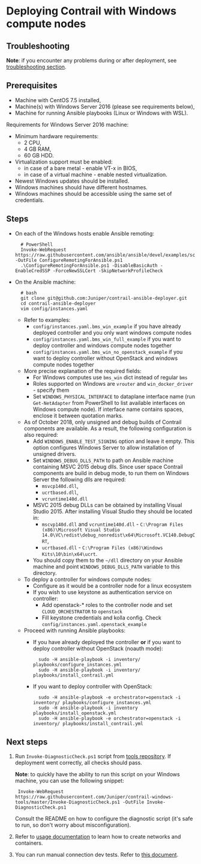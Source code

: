 # Deploying Contrail with Windows compute nodes

## Troubleshooting

**Note**: if you encounter any problems during or after deployment,
see [troubleshooting section](../Known_issues/Troubleshooting.md).

## Prerequisites

* Machine with CentOS 7.5 installed,
* Machine(s) with Windows Server 2016 (please see requirements below),
* Machine for running Ansible playbooks (Linux or Windows with WSL).

Requirements for Windows Server 2016 machine:

* Minimum hardware requirements:
    * 2 CPU,
    * 4 GB RAM,
    * 60 GB HDD.
* Virtualization support must be enabled:
    * in case of a bare metal - enable VT-x in BIOS,
    * in case of a virtual machine - enable nested virtualization.
* Newest Windows updates should be installed.
* Windows machines should have different hostnames.
* Windows machines should be accessible using the same set of credentials.

## Steps

- On each of the Windows hosts enable Ansible remoting:

        # PowerShell
        Invoke-WebRequest https://raw.githubusercontent.com/ansible/ansible/devel/examples/scripts/ConfigureRemotingForAnsible.ps1 -OutFile ConfigureRemotingForAnsible.ps1
        .\ConfigureRemotingForAnsible.ps1 -DisableBasicAuth -EnableCredSSP -ForceNewSSLCert -SkipNetworkProfileCheck

* On the Ansible machine:

        # bash
        git clone git@github.com:Juniper/contrail-ansible-deployer.git
        cd contrail-ansible-deployer
        vim config/instances.yaml

    * Refer to examples:
        * `config/instances.yaml.bms_win_example` if you have already deployed controller and you only want windows compute nodes
        * `config/instances.yaml.bms_win_full_example` if you want to deploy controller and windows compute nodes together
        * `config/instances.yaml.bms_win_no_openstack_example` if you want to deploy controller without OpenStack and windows compute nodes together
    * More precise explanation of the required fields:
        * For Windows computes use `bms_win` dict instead of regular `bms`
        * Roles supported on Windows are `vrouter` and `win_docker_driver` - specify them
        * Set `WINDOWS_PHYSICAL_INTERFACE` to dataplane interface name (run `Get-NetAdapter` from PowerShell to list available interfaces on Windows compute node).
          If interface name contains spaces, enclose it between quotation marks.
    * As of October 2018, only unsigned and debug builds of Contrail components are available. As a result, the following configuration is also required:
        * Add `WINDOWS_ENABLE_TEST_SIGNING` option and leave it empty. This option configures Windows Server to allow installation of unsigned drivers.
        * Set `WINDOWS_DEBUG_DLLS_PATH` to path on Ansible machine containing MSVC 2015 debug dlls. Since user space Contrail components are build in debug mode, to run them on Windows Server the following dlls are required:
            * `msvcp140d.dll`,
            * `ucrtbased.dll`,
            * `vcruntime140d.dll`
        * MSVC 2015 debug DLLs can be obtained by installing Visual Studio 2015. After installing Visual Studio they should be located in:
            * `mscvp140d.dll` and `vcruntime140d.dll` - `C:\Program Files (x86)\Microsoft Visual Studio 14.0\VC\redist\debug_nonredist\x64\Microsoft.VC140.DebugCRT`,
            * `ucrtbased.dll` - `C:\Program Files (x86)\Windows Kits\10\bin\x64\ucrt`.
        * You should copy them to the `~/dll` directory on your Ansible machine and point `WINDOWS_DEBUG_DLLS_PATH` variable to this directory.
    * To deploy a controller for windows compute nodes:
        * Configure as it would be a controller node for a linux ecosystem
        * If you wish to use keystone as authentication service on controller:
            * Add openstack-* roles to the controller node and set `CLOUD_ORCHESTRATOR` to `openstack`
            * Fill keystone credentials and kolla config. Check `config/instances.yaml.openstack_example`
    * Proceed with running Ansible playbooks:
        * If you have already deployed the controller **or** if you want to deploy controller without OpenStack (noauth mode):

                sudo -H ansible-playbook -i inventory/ playbooks/configure_instances.yml
                sudo -H ansible-playbook -i inventory/ playbooks/install_contrail.yml

        * If you want to deploy controller with OpenStack:

                sudo -H ansible-playbook -e orchestrator=openstack -i inventory/ playbooks/configure_instances.yml
                sudo -H ansible-playbook -i inventory playbooks/install_openstack.yml
                sudo -H ansible-playbook -e orchestrator=openstack -i inventory/ playbooks/install_contrail.yml

## Next steps

1. Run `Invoke-DiagnosticCheck.ps1` script from [tools repository](https://github.com/Juniper/contrail-windows-tools).
    If deployment went correctly, all checks should pass.

    **Note**: to quickly have the ability to run this script on your Windows machine, you can use the following snippet:
    
        Invoke-WebRequest  https://raw.githubusercontent.com/Juniper/contrail-windows-tools/master/Invoke-DiagnosticCheck.ps1 -OutFile Invoke-DiagnosticCheck.ps1

    Consult the README on how to configure the diagnostic script (it's safe to run, so don't worry about
    misconfiguration).

1. Refer to [usage documentation](./usage.md) to learn how to create networks and containers.
1. You can run manual connection dev tests. Refer to [this document](./connection_scenarios.md).
